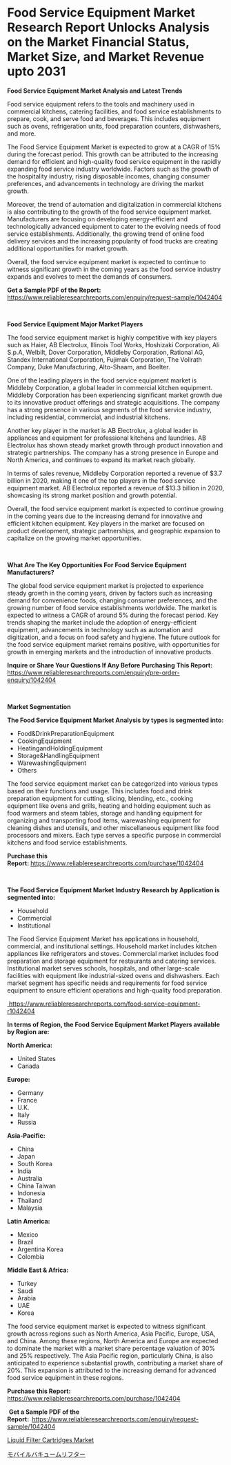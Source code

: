 <p><h1>Food Service Equipment Market Research Report Unlocks Analysis on the Market Financial Status, Market Size, and Market Revenue upto 2031</h1></p><p><strong>Food Service Equipment Market Analysis and Latest Trends</strong></p>
<p><p>Food service equipment refers to the tools and machinery used in commercial kitchens, catering facilities, and food service establishments to prepare, cook, and serve food and beverages. This includes equipment such as ovens, refrigeration units, food preparation counters, dishwashers, and more.</p><p>The Food Service Equipment Market is expected to grow at a CAGR of 15% during the forecast period. This growth can be attributed to the increasing demand for efficient and high-quality food service equipment in the rapidly expanding food service industry worldwide. Factors such as the growth of the hospitality industry, rising disposable incomes, changing consumer preferences, and advancements in technology are driving the market growth.</p><p>Moreover, the trend of automation and digitalization in commercial kitchens is also contributing to the growth of the food service equipment market. Manufacturers are focusing on developing energy-efficient and technologically advanced equipment to cater to the evolving needs of food service establishments. Additionally, the growing trend of online food delivery services and the increasing popularity of food trucks are creating additional opportunities for market growth.</p><p>Overall, the food service equipment market is expected to continue to witness significant growth in the coming years as the food service industry expands and evolves to meet the demands of consumers.</p></p>
<p><strong>Get a Sample PDF of the Report:&nbsp;</strong> <a href="https://www.reliableresearchreports.com/enquiry/request-sample/1042404">https://www.reliableresearchreports.com/enquiry/request-sample/1042404</a></p>
<p>&nbsp;</p>
<p><strong>Food Service Equipment Major Market Players</strong></p>
<p><p>The food service equipment market is highly competitive with key players such as Haier, AB Electrolux, Illinois Tool Works, Hoshizaki Corporation, Ali S.p.A, Welbilt, Dover Corporation, Middleby Corporation, Rational AG, Standex International Corporation, Fujimak Corporation, The Vollrath Company, Duke Manufacturing, Alto-Shaam, and Boelter.</p><p>One of the leading players in the food service equipment market is Middleby Corporation, a global leader in commercial kitchen equipment. Middleby Corporation has been experiencing significant market growth due to its innovative product offerings and strategic acquisitions. The company has a strong presence in various segments of the food service industry, including residential, commercial, and industrial kitchens.</p><p>Another key player in the market is AB Electrolux, a global leader in appliances and equipment for professional kitchens and laundries. AB Electrolux has shown steady market growth through product innovation and strategic partnerships. The company has a strong presence in Europe and North America, and continues to expand its market reach globally.</p><p>In terms of sales revenue, Middleby Corporation reported a revenue of $3.7 billion in 2020, making it one of the top players in the food service equipment market. AB Electrolux reported a revenue of $13.3 billion in 2020, showcasing its strong market position and growth potential.</p><p>Overall, the food service equipment market is expected to continue growing in the coming years due to the increasing demand for innovative and efficient kitchen equipment. Key players in the market are focused on product development, strategic partnerships, and geographic expansion to capitalize on the growing market opportunities.</p></p>
<p>&nbsp;</p>
<p><strong>What Are The Key Opportunities For Food Service Equipment Manufacturers?</strong></p>
<p><p>The global food service equipment market is projected to experience steady growth in the coming years, driven by factors such as increasing demand for convenience foods, changing consumer preferences, and the growing number of food service establishments worldwide. The market is expected to witness a CAGR of around 5% during the forecast period. Key trends shaping the market include the adoption of energy-efficient equipment, advancements in technology such as automation and digitization, and a focus on food safety and hygiene. The future outlook for the food service equipment market remains positive, with opportunities for growth in emerging markets and the introduction of innovative products.</p></p>
<p><strong>Inquire or Share Your Questions If Any Before Purchasing This Report:</strong> <a href="https://www.reliableresearchreports.com/enquiry/pre-order-enquiry/1042404">https://www.reliableresearchreports.com/enquiry/pre-order-enquiry/1042404</a></p>
<p>&nbsp;</p>
<p><strong>Market Segmentation</strong></p>
<p><strong>The Food Service Equipment Market Analysis by types is segmented into:</strong></p>
<p><ul><li>Food&DrinkPreparationEquipment</li><li>CookingEquipment</li><li>HeatingandHoldingEquipment</li><li>Storage&HandlingEquipment</li><li>WarewashingEquipment</li><li>Others</li></ul></p>
<p><p>The food service equipment market can be categorized into various types based on their functions and usage. This includes food and drink preparation equipment for cutting, slicing, blending, etc., cooking equipment like ovens and grills, heating and holding equipment such as food warmers and steam tables, storage and handling equipment for organizing and transporting food items, warewashing equipment for cleaning dishes and utensils, and other miscellaneous equipment like food processors and mixers. Each type serves a specific purpose in commercial kitchens and food service establishments.</p></p>
<p><strong>Purchase this Report:&nbsp;</strong><a href="https://www.reliableresearchreports.com/purchase/1042404">https://www.reliableresearchreports.com/purchase/1042404</a></p>
<p>&nbsp;</p>
<p><strong>The Food Service Equipment Market Industry Research by Application is segmented into:</strong></p>
<p><ul><li>Household</li><li>Commercial</li><li>Institutional</li></ul></p>
<p><p>The Food Service Equipment Market has applications in household, commercial, and institutional settings. Household market includes kitchen appliances like refrigerators and stoves. Commercial market includes food preparation and storage equipment for restaurants and catering services. Institutional market serves schools, hospitals, and other large-scale facilities with equipment like industrial-sized ovens and dishwashers. Each market segment has specific needs and requirements for food service equipment to ensure efficient operations and high-quality food preparation.</p></p>
<p><a href="https://www.reliableresearchreports.com/food-service-equipment-r1042404">&nbsp;https://www.reliableresearchreports.com/food-service-equipment-r1042404</a></p>
<p><strong>In terms of Region, the Food Service Equipment Market Players available by Region are:</strong></p>
<p>
    <p> <strong> North America: </strong>
        <ul>
            <li>United States</li>
            <li>Canada</li>
        </ul>
        </p> 
    <p> <strong> Europe: </strong>
        <ul>
            <li>Germany</li>
            <li>France</li>
            <li>U.K.</li>
            <li>Italy</li>
            <li>Russia</li>
        </ul>
        </p> 
    <p> <strong> Asia-Pacific: </strong>
        <ul>
            <li>China</li>
            <li>Japan</li>
            <li>South Korea</li>
            <li>India</li>
            <li>Australia</li>
            <li>China Taiwan</li>
            <li>Indonesia</li>
            <li>Thailand</li>
            <li>Malaysia</li>
        </ul>
        </p> 
    <p> <strong> Latin America: </strong>
        <ul>
            <li>Mexico</li>
            <li>Brazil</li>
            <li>Argentina Korea</li>
            <li>Colombia</li>
        </ul>
        </p> 
    <p> <strong> Middle East & Africa: </strong>
        <ul>
            <li>Turkey</li>
            <li>Saudi</li>
            <li>Arabia</li>
            <li>UAE</li>
            <li>Korea</li>
        </ul>
    </p>
    </p>
<p><p>The food service equipment market is expected to witness significant growth across regions such as North America, Asia Pacific, Europe, USA, and China. Among these regions, North America and Europe are expected to dominate the market with a market share percentage valuation of 30% and 25% respectively. The Asia Pacific region, particularly China, is also anticipated to experience substantial growth, contributing a market share of 20%. This expansion is attributed to the increasing demand for advanced food service equipment in these regions.</p></p>
<p><strong>Purchase this Report: </strong><a href="https://www.reliableresearchreports.com/purchase/1042404">https://www.reliableresearchreports.com/purchase/1042404</a></p>
<p>&nbsp;<strong>Get a Sample PDF of the Report:&nbsp;&nbsp;</strong><a href="https://www.reliableresearchreports.com/enquiry/request-sample/1042404">https://www.reliableresearchreports.com/enquiry/request-sample/1042404</a></p>
<p><strong></strong></p>
<p><p><a href="https://zircon-bluebell-299.notion.site/Liquid-Filter-Cartridges-Market-Size-Furnishes-Valuable-Information-Encompassing-Market-Share-Marke-e4cc12cd43c940cc8a1ff96042eeda53">Liquid Filter Cartridges Market</a></p><p><a href="https://medium.com/@jackparker654/%E3%83%A2%E3%83%90%E3%82%A4%E3%83%AB%E6%8E%83%E9%99%A4%E6%A9%9F%E3%83%AA%E3%83%95%E3%82%BF%E3%83%BC%E5%B8%82%E5%A0%B4%E5%B1%95%E6%9C%9B-%E6%A5%AD%E7%95%8C%E6%A6%82%E8%A6%81%E3%81%A8%E4%BA%88%E6%B8%AC-2024%E5%B9%B4%E3%81%8B%E3%82%892031%E5%B9%B4-5171104a9529">モバイルバキュームリフター</a></p></p>